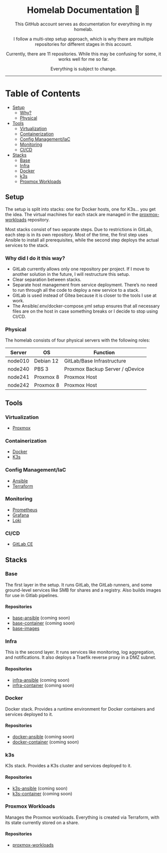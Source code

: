 <div align="center">

# Homelab Documentation :rocket:

This GitHub account serves as documentation for everything in my homelab.

I follow a multi-step setup approach, which is why there are multiple repositories for different stages in this account.

Currently, there are 11 repositories. While this may be confusing for some, it works well for me so far.

Everything is subject to change.

</div>

---

# Table of Contents
- [Setup](#setup)
    - [Why?](#why-did-i-do-it-this-way)
    - [Physical](#physical)
- [Tools](#tools)
    - [Virtualization](#virtualization)
    - [Containerization](#containerization)
    - [Config Management/IaC](#config-managementiac)
    - [Monitoring](#monitoring)
    - [CI/CD](#cicd)
- [Stacks](#stacks)
    - [Base](#base)
    - [Infra](#infra)
    - [Docker](#docker)
    - [k3s](#k3s)
    - [Proxmox Workloads](#proxmox-workloads)

## Setup

The setup is split into stacks: one for Docker hosts, one for K3s... you get the idea. The virtual machines for each stack are managed in the [proxmox-workloads](https://github.com/rz-nord/proxmox-workloads) repository.

Most stacks consist of two separate steps. Due to restrictions in GitLab, each step is in its own repository. Most of the time, the first step uses Ansible to install all prerequisites, while the second step deploys the actual services to the stack.

### Why did I do it this way?
- GitLab currently allows only one repository per project. If I move to another solution in the future, I will restructure this setup.
- Clear separation between stacks.
- Separate host management from service deployment. There’s no need to run through all the code to deploy a new service to a stack.
- GitLab is used instead of Gitea because it is closer to the tools I use at work.
- The Ansible/.env/docker-compose.yml setup ensures that all necessary files are on the host in case something breaks or I decide to stop using CI/CD.

### Physical

The homelab consists of four physical servers with the following roles:

| Server  | OS        | Function                        |
|---------|-----------|---------------------------------|
| node010 | Debian 12 | GitLab/Base Infrastructure      |
| node240 | PBS 3     | Proxmox Backup Server / qDevice |
| node241 | Proxmox 8 | Proxmox Host                    |
| node242 | Proxmox 8 | Proxmox Host                    |

## Tools

### Virtualization
- [Proxmox](https://www.proxmox.com/en/proxmox-virtual-environment)

### Containerization
- [Docker](https://www.docker.com/)
- [K3s](https://k3s.io/)

### Config Management/IaC
- [Ansible](https://github.com/ansible/ansible)
- [Terraform](https://www.terraform.io/)

### Monitoring
- [Prometheus](https://prometheus.io/)
- [Grafana](https://grafana.com/)
- [Loki](https://grafana.com/oss/loki/)

### CI/CD
- [GitLab CE](https://about.gitlab.com/)

## Stacks

### Base
The first layer in the setup. It runs GitLab, the GitLab runners, and some ground-level services like SMB for shares and a registry. Also builds images for use in Gitlab pipelines.
#### Repositories
- [base-ansible](https://github.com/rz-nord) (coming soon)
- [base-container](https://github.com/rz-nord) (coming soon)
- [base-images](https://github.com/rz-nord/base-images)

### Infra
This is the second layer. It runs services like monitoring, log aggregation, and notifications. It also deploys a Traefik reverse proxy in a DMZ subnet.
#### Repositories
- [infra-ansible](https://github.com/rz-nord) (coming soon)
- [infra-container](https://github.com/rz-nord) (coming soon)

### Docker
Docker stack. Provides a runtime environment for Docker containers and services deployed to it.
#### Repositories
- [docker-ansible](https://github.com/rz-nord) (coming soon)
- [docker-container](https://github.com/rz-nord) (coming soon)

### k3s
K3s stack. Provides a K3s cluster and services deployed to it.
#### Repositories
- [k3s-ansible](https://github.com/rz-nord) (coming soon)
- [k3s-container](https://github.com/rz-nord) (coming soon)

### Proxmox Workloads
Manages the Proxmox workloads. Everything is created via Terraform, with its state currently stored on a share.
#### Repositories
- [proxmox-workloads](https://github.com/rz-nord/proxmox-workloads)

